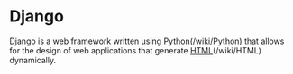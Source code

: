  <p><h1>Django </h1></p>
<p></p>
<p>Django is a web framework written using <a href ='/wiki/Python'>Python</a>(/wiki/Python) that allows for the design of web applications that generate <a href ='/wiki/Python'>HTML</a>(/wiki/HTML) dynamically.</p> 